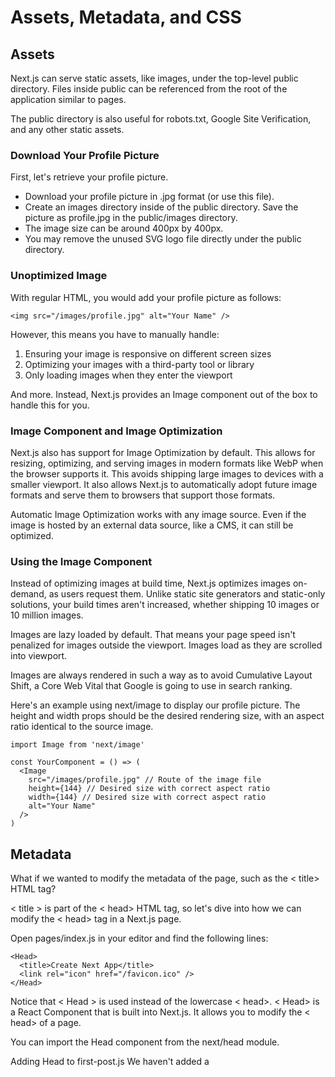 # Assets, Metadata, and CSS

## Assets

Next.js can serve static assets, like images, under the top-level public directory. Files inside public can be referenced from the root of the application similar to pages.

The public directory is also useful for robots.txt, Google Site Verification, and any other static assets.

### Download Your Profile Picture

First, let's retrieve your profile picture.

* Download your profile picture in .jpg format (or use this file).
* Create an images directory inside of the public directory.
Save the picture as profile.jpg in the public/images directory.
* The image size can be around 400px by 400px.
* You may remove the unused SVG logo file directly under the public directory.

### Unoptimized Image

With regular HTML, you would add your profile picture as follows:

```
<img src="/images/profile.jpg" alt="Your Name" />

```
However, this means you have to manually handle:

1. Ensuring your image is responsive on different screen sizes
2. Optimizing your images with a third-party tool or library
3. Only loading images when they enter the viewport

And more. Instead, Next.js provides an Image component out of the box to handle this for you.

### Image Component and Image Optimization

Next.js also has support for Image Optimization by default. This allows for resizing, optimizing, and serving images in modern formats like WebP when the browser supports it. This avoids shipping large images to devices with a smaller viewport. It also allows Next.js to automatically adopt future image formats and serve them to browsers that support those formats.

Automatic Image Optimization works with any image source. Even if the image is hosted by an external data source, like a CMS, it can still be optimized.

### Using the Image Component

Instead of optimizing images at build time, Next.js optimizes images on-demand, as users request them. Unlike static site generators and static-only solutions, your build times aren't increased, whether shipping 10 images or 10 million images.

Images are lazy loaded by default. That means your page speed isn't penalized for images outside the viewport. Images load as they are scrolled into viewport.

Images are always rendered in such a way as to avoid Cumulative Layout Shift, a Core Web Vital that Google is going to use in search ranking.

Here's an example using next/image to display our profile picture. The height and width props should be the desired rendering size, with an aspect ratio identical to the source image.

```
import Image from 'next/image'

const YourComponent = () => (
  <Image
    src="/images/profile.jpg" // Route of the image file
    height={144} // Desired size with correct aspect ratio
    width={144} // Desired size with correct aspect ratio
    alt="Your Name"
  />
)
```

## Metadata

What if we wanted to modify the metadata of the page, such as the < title> HTML tag?

< title > is part of the < head> HTML tag, so let's dive into how we can modify the < head> tag in a Next.js page.

Open pages/index.js in your editor and find the following lines:

```
<Head>
  <title>Create Next App</title>
  <link rel="icon" href="/favicon.ico" />
</Head>
```
Notice that < Head > is used instead of the lowercase < head>. < Head> is a React Component that is built into Next.js. It allows you to modify the < head> of a page.

You can import the Head component from the next/head module.

Adding Head to first-post.js
We haven't added a <title> to our /posts/first-post route. Let's add one.

Open the pages/posts/first-post.js file and add an import for Head from next/head at the beginning of the file:

```
import Head from 'next/head'
```

Then, update the exported FirstPost component to include the Head component. For now, we‘ll add just the title tag:

```
export default function FirstPost() {
  return (
    <>
      <Head>
        <title>First Post</title>
      </Head>
      <h1>First Post</h1>
      <h2>
        <Link href="/">
          <a>Back to home</a>
        </Link>
      </h2>
    </>
  )
}
```
Try accessing http://localhost:3000/posts/first-post. The browser tab should now say “First Post”. By using your browser’s developer tools, you should see that the title tag is added to < head>.

## CSS Styling

Let’s now talk about CSS styling.

As you can see, our index page (http://localhost:3000) already has some styles. If you take a look at pages/index.js, you should see code like this:

```
<style jsx>{`
  …
`}</style>
```
This page is using a library called styled-jsx. It’s a “CSS-in-JS” library — it lets you write CSS within a React component, and the CSS styles will be scoped (other components won’t be affected).

Next.js has built-in support for styled-jsx, but you can also use other popular CSS-in-JS libraries such as styled-components or emotion.

